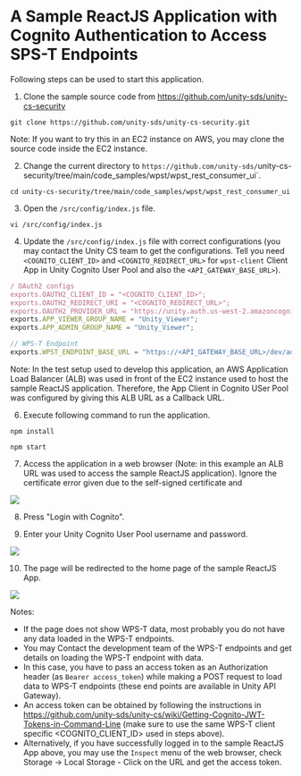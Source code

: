 # A Sample ReactJS Application with Cognito Authentication to Access SPS-T Endpoints 

Following steps can be used to start this application.

1) Clone the sample source code from https://github.com/unity-sds/unity-cs-security

```shell
git clone https://github.com/unity-sds/unity-cs-security.git
```

Note: If you want to try this in an EC2 instance on AWS, you may clone the source code inside
the EC2 instance.

2) Change the current directory to `https://github.com/unity-sds/`unity-cs-security/tree/main/code_samples/wpst/wpst_rest_consumer_ui`.

```shell
cd unity-cs-security/tree/main/code_samples/wpst/wpst_rest_consumer_ui
```

3) Open the `/src/config/index.js` file.

```shell
vi /src/config/index.js
```

4) Update the `/src/config/index.js` file with correct configurations (you may contact the Unity CS team to get
the configurations. Tell you need `<COGNITO_CLIENT_ID>` and `<COGNITO_REDIRECT_URL>` for `wpst-client` Client App in Unity Cognito User Pool and also the `<API_GATEWAY_BASE_URL>`).

```js
/ OAuth2 configs
exports.OAUTH2_CLIENT_ID = "<COGNITO_CLIENT_ID>";
exports.OAUTH2_REDIRECT_URI = "<COGNITO_REDIRECT_URL>";
exports.OAUTH2_PROVIDER_URL = "https://unity.auth.us-west-2.amazoncognito.com/oauth2";
exports.APP_VIEWER_GROUP_NAME = "Unity_Viewer";
exports.APP_ADMIN_GROUP_NAME = "Unity_Viewer";

// WPS-T Endpoint
exports.WPST_ENDPOINT_BASE_URL = "https://<API_GATEWAY_BASE_URL>/dev/ades_wpst";
```

Note: In the test setup used to develop this application, an AWS Application Load Balancer (ALB) was
used in front of the EC2 instance used to host the sample ReactJS application. Therefore, the
App Client in Cognito USer Pool was configured by giving this ALB URL as a Callback URL.

6) Execute following command to run the application.

```shell
npm install

npm start
```

7) Access the application in a web browser (Note: in this example an ALB URL was used to access the sample
ReactJS application). Ignore the certificate error given due to the self-signed certificate and 

![](https://github.com/unity-sds/unity-cs-security/blob/main/code_samples/wpst/screenshots/sample_reactjs_app/wpst-sample-reactjs-app-login.png)


8) Press "Login with Cognito".

9) Enter your Unity Cognito User Pool username and password.

![](https://github.com/unity-sds/unity-cs-security/blob/main/code_samples/wpst/screenshots/sample_reactjs_app/wpst-sample-reactjs-app-cognito-login.png)


10) The page will be redirected to the home page of the sample ReactJS App.

![](https://github.com/unity-sds/unity-cs-security/blob/main/code_samples/wpst/screenshots/sample_reactjs_app/wpst-sample-reactjs-app-home-page.png)


Notes: 

- If the page does not show WPS-T data, most probably you do not have any data 
loaded in the WPS-T endpoints. 
- You may Contact the development team of the WPS-T endpoints and get details on loading the 
WPS-T endpoint with data. 
- In this case, you have to pass an access token as an Authorization header (as `Bearer access_token`) while making 
a POST request to load data to WPS-T endpoints (these end points are available in Unity API Gateway).
- An access token can be obtained by following the instructions in https://github.com/unity-sds/unity-cs/wiki/Getting-Cognito-JWT-Tokens-in-Command-Line (make sure to use the same WPS-T client specific  <COGNITO_CLIENT_ID> used in steps above).
- Alternatively, if you have successfully logged in to the sample ReactJS App above, you may use the `Inspect` menu of the web browser, check Storage -> Local Storage - Click on the URL and get the access token. 
